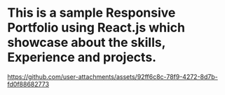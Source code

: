 # This is a sample Responsive Portfolio using React.js which showcase about the skills, Experience and projects.


https://github.com/user-attachments/assets/92ff6c8c-78f9-4272-8d7b-fd0f88682773

